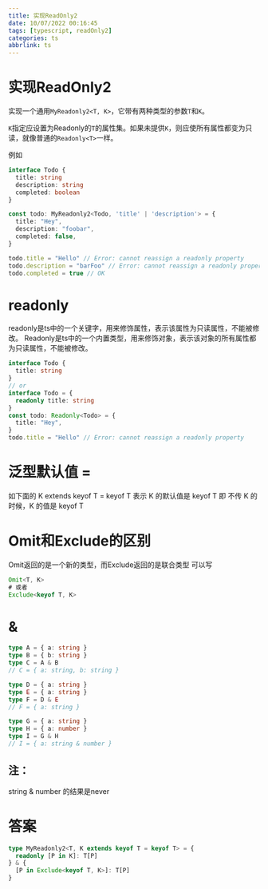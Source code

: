 ```yaml
---
title: 实现ReadOnly2
date: 10/07/2022 00:16:45
tags: [typescript, readOnly2]
categories: ts
abbrlink: ts
---
```


# 实现ReadOnly2

实现一个通用`MyReadonly2<T, K>`，它带有两种类型的参数`T`和`K`。

`K`指定应设置为Readonly的`T`的属性集。如果未提供`K`，则应使所有属性都变为只读，就像普通的`Readonly<T>`一样。

例如

```ts
interface Todo {
  title: string
  description: string
  completed: boolean
}

const todo: MyReadonly2<Todo, 'title' | 'description'> = {
  title: "Hey",
  description: "foobar",
  completed: false,
}

todo.title = "Hello" // Error: cannot reassign a readonly property
todo.description = "barFoo" // Error: cannot reassign a readonly property
todo.completed = true // OK
```

# readonly
readonly是ts中的一个关键字，用来修饰属性，表示该属性为只读属性，不能被修改。
Readonly<T>是ts中的一个内置类型，用来修饰对象，表示该对象的所有属性都为只读属性，不能被修改。

```ts
interface Todo {
  title: string
}
// or
interface Todo = {
  readonly title: string
}
const todo: Readonly<Todo> = {
  title: "Hey",
}
todo.title = "Hello" // Error: cannot reassign a readonly property
```

# 泛型默认值 =

如下面的 K extends keyof T = keyof T 表示 K 的默认值是 keyof T
即 不传 K 的时候，K 的值是 keyof T


# Omit和Exclude的区别

Omit返回的是一个新的类型，而Exclude返回的是联合类型
可以写
```ts
Omit<T, K>
# 或者
Exclude<keyof T, K>
```

# &

```ts
type A = { a: string }
type B = { b: string }
type C = A & B
// C = { a: string, b: string }

type D = { a: string }
type E = { a: string }
type F = D & E
// F = { a: string }

type G = { a: string }
type H = { a: number }
type I = G & H
// I = { a: string & number }
```
## 注：
string & number 的结果是never


# 答案
```ts
type MyReadonly2<T, K extends keyof T = keyof T> = {
  readonly [P in K]: T[P]
} & {
  [P in Exclude<keyof T, K>]: T[P]
}
```
